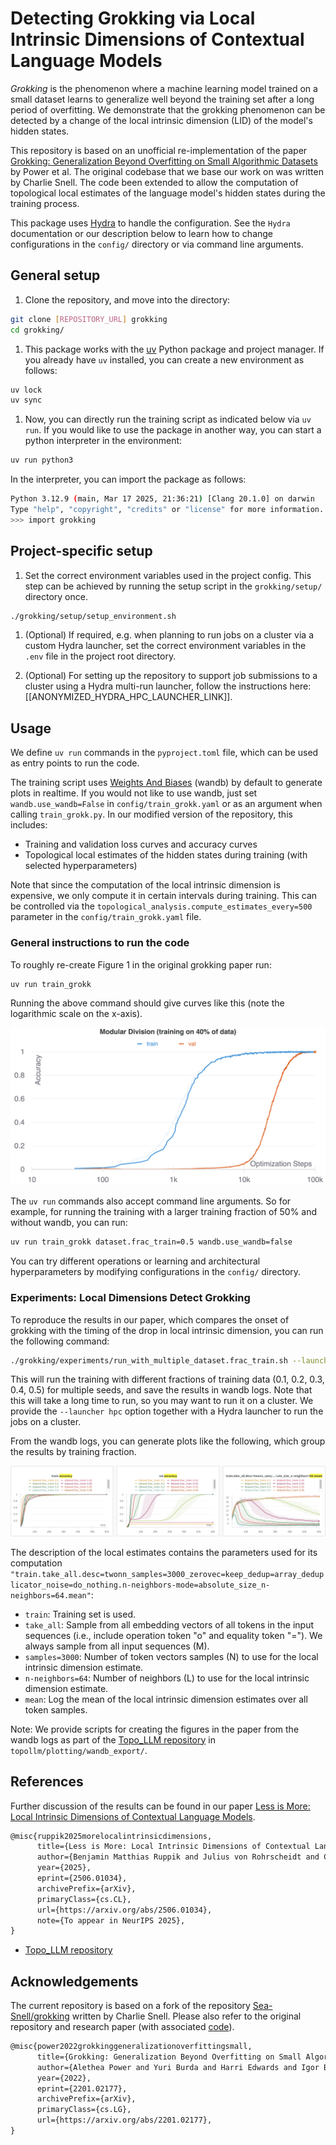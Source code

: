 # Detecting Grokking via Local Intrinsic Dimensions of Contextual Language Models

*Grokking* is the phenomenon where a machine learning model trained on a small dataset learns to generalize well beyond the training set after a long period of overfitting.
We demonstrate that the grokking phenomenon can be detected by a change of the local intrinsic dimension (LID) of the model's hidden states.

This repository is based on an unofficial re-implementation of the paper [Grokking: Generalization Beyond Overfitting on Small Algorithmic Datasets](https://arxiv.org/abs/2201.02177) by Power et al.
The original codebase that we base our work on was written by Charlie Snell.
The code been extended to allow the computation of topological local estimates of the language model's hidden states during the training process.

This package uses [Hydra](https://hydra.cc/docs/intro) to handle the configuration.
See the `Hydra` documentation or our description below to learn how to change configurations in the `config/` directory or via command line arguments.

## General setup

1. Clone the repository, and move into the directory:

```bash
git clone [REPOSITORY_URL] grokking
cd grokking/
```

1. This package works with the [uv](https://docs.astral.sh/uv/) Python package and project manager.
If you already have `uv` installed, you can create a new environment as follows:

```bash
uv lock
uv sync
```

1. Now, you can directly run the training script as indicated below via `uv run`.
If you would like to use the package in another way, you can start a python interpreter in the environment:

```bash
uv run python3
```

In the interpreter, you can import the package as follows:

```bash
Python 3.12.9 (main, Mar 17 2025, 21:36:21) [Clang 20.1.0] on darwin
Type "help", "copyright", "credits" or "license" for more information.
>>> import grokking
```

## Project-specific setup

1. Set the correct environment variables used in the project config.
This step can be achieved by running the setup script in the `grokking/setup/` directory once.

```bash
./grokking/setup/setup_environment.sh
```

1. (Optional) If required, e.g. when planning to run jobs on a cluster via a custom Hydra launcher, set the correct environment variables in the `.env` file in the project root directory.

1. (Optional) For setting up the repository to support job submissions to a cluster using a Hydra multi-run launcher, follow the instructions here: [[ANONYMIZED_HYDRA_HPC_LAUNCHER_LINK]].

## Usage

We define `uv run` commands in the `pyproject.toml` file, which can be used as entry points to run the code.

The training script uses [Weights And Biases](https://wandb.ai/home) (wandb) by default to generate plots in realtime.
If you would not like to use wandb, just set `wandb.use_wandb=False` in `config/train_grokk.yaml` or as an argument when calling `train_grokk.py`.
In our modified version of the repository, this includes:

- Training and validation loss curves and accuracy curves
- Topological local estimates of the hidden states during training (with selected hyperparameters)

Note that since the computation of the local intrinsic dimension is expensive, we only compute it in certain intervals during training.
This can be controlled via the `topological_analysis.compute_estimates_every=500` parameter in the `config/train_grokk.yaml` file.

### General instructions to run the code

To roughly re-create Figure 1 in the original grokking paper run:

```bash
uv run train_grokk
```

Running the above command should give curves like this (note the logarithmic scale on the x-axis).

![Training and validation accuracy single run](figures/main_figure_accuracy.png)

The `uv run` commands also accept command line arguments.
So for example, for running the training with a larger training fraction of 50% and without wandb, you can run:

```bash
uv run train_grokk dataset.frac_train=0.5 wandb.use_wandb=false
```

You can try different operations or learning and architectural hyperparameters by modifying configurations in the `config/` directory.

### Experiments: Local Dimensions Detect Grokking

To reproduce the results in our paper, which compares the onset of grokking with the timing of the drop in local intrinsic dimension, you can run the following command:

```bash
./grokking/experiments/run_with_multiple_dataset.frac_train.sh --launcher basic
```

This will run the training with different fractions of training data (0.1, 0.2, 0.3, 0.4, 0.5) for multiple seeds, and save the results in wandb logs.
Note that this will take a long time to run, so you may want to run it on a cluster.
We provide the  `--launcher hpc` option together with a Hydra launcher to run the jobs on a cluster.

From the wandb logs, you can generate plots like the following, which group the results by training fraction.

![Training and validation accuracy and local intrinsic dimension different training data fractions](figures/different_frac_train_grouped_for_5_seeds.png)

The description of the local estimates contains the parameters used for its computation `"train.take_all.desc=twonn_samples=3000_zerovec=keep_dedup=array_deduplicator_noise=do_nothing.n-neighbors-mode=absolute_size_n-neighbors=64.mean"`:

- `train`: Training set is used.
- `take_all`: Sample from all embedding vectors of all tokens in the input sequences (i.e., include operation token "o" and equality token "="). We always sample from all input sequences (M).
- `samples=3000`: Number of token vectors samples (N) to use for the local intrinsic dimension estimate.
- `n-neighbors=64`: Number of neighbors (L) to use for the local intrinsic dimension estimate.
- `mean`: Log the mean of the local intrinsic dimension estimates over all token samples.

Note: We provide scripts for creating the figures in the paper from the wandb logs as part of the [Topo_LLM repository](https://github.com/aidos-lab/Topo_LLM) in `topollm/plotting/wandb_export/`.

## References

Further discussion of the results can be found in our paper [Less is More: Local Intrinsic Dimensions of Contextual Language Models](https://arxiv.org/abs/2506.01034).

```tex
@misc{ruppik2025morelocalintrinsicdimensions,
      title={Less is More: Local Intrinsic Dimensions of Contextual Language Models}, 
      author={Benjamin Matthias Ruppik and Julius von Rohrscheidt and Carel van Niekerk and Michael Heck and Renato Vukovic and Shutong Feng and Hsien-chin Lin and Nurul Lubis and Bastian Rieck and Marcus Zibrowius and Milica Gašić},
      year={2025},
      eprint={2506.01034},
      archivePrefix={arXiv},
      primaryClass={cs.CL},
      url={https://arxiv.org/abs/2506.01034},
      note={To appear in NeurIPS 2025},
}
```

- [Topo_LLM repository](https://github.com/aidos-lab/Topo_LLM)

## Acknowledgements

The current repository is based on a fork of the repository [Sea-Snell/grokking](https://github.com/Sea-Snell/grokking) written by Charlie Snell.
Please also refer to the original repository and research paper (with associated [code](https://github.com/openai/grok)).

```tex
@misc{power2022grokkinggeneralizationoverfittingsmall,
      title={Grokking: Generalization Beyond Overfitting on Small Algorithmic Datasets}, 
      author={Alethea Power and Yuri Burda and Harri Edwards and Igor Babuschkin and Vedant Misra},
      year={2022},
      eprint={2201.02177},
      archivePrefix={arXiv},
      primaryClass={cs.LG},
      url={https://arxiv.org/abs/2201.02177}, 
}
```
